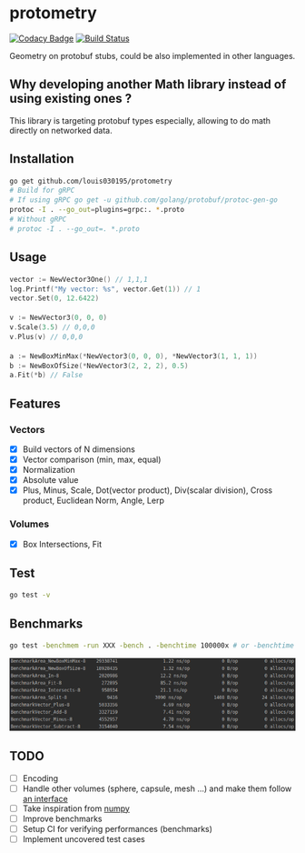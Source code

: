 
# protometry

[![Codacy Badge](https://api.codacy.com/project/badge/Grade/52ed0a7a050c470ababeb6e888d51878)](https://app.codacy.com/gh/The-Tensox/protometry?utm_source=github.com&utm_medium=referral&utm_content=The-Tensox/protometry&utm_campaign=Badge_Grade_Dashboard)
[![Build Status](https://img.shields.io/circleci/project/The-Tensox/protometry/master.svg)](https://circleci.com/gh/The-Tensox/protometry)

Geometry on protobuf stubs, could be also implemented in other languages.

## Why developing another Math library instead of using existing ones ?

This library is targeting protobuf types especially, allowing to do math directly on networked data.

## Installation

```bash
go get github.com/louis030195/protometry
# Build for gRPC
# If using gRPC go get -u github.com/golang/protobuf/protoc-gen-go
protoc -I . --go_out=plugins=grpc:. *.proto
# Without gRPC
# protoc -I . --go_out=. *.proto
```

## Usage

```go
vector := NewVector3One() // 1,1,1
log.Printf("My vector: %s", vector.Get(1)) // 1
vector.Set(0, 12.6422)

v := NewVector3(0, 0, 0)
v.Scale(3.5) // 0,0,0
v.Plus(v) // 0,0,0

a := NewBoxMinMax(*NewVector3(0, 0, 0), *NewVector3(1, 1, 1))
b := NewBoxOfSize(*NewVector3(2, 2, 2), 0.5)
a.Fit(*b) // False
```

## Features

### Vectors

- [x] Build vectors of N dimensions
- [x] Vector comparison (min, max, equal)
- [x] Normalization
- [x] Absolute value
- [x] Plus, Minus, Scale, Dot(vector product), Div(scalar division), Cross product, Euclidean Norm, Angle, Lerp

### Volumes

- [x] Box Intersections, Fit

## Test

```bash
go test -v
```

## Benchmarks

```bash
go test -benchmem -run XXX -bench . -benchtime 100000x # or -benchtime 0.02s
```

![](docs/bench.png)

<!--
|Name   |   Runs   |   time   |   Bytes   |   Allocs   |
|:-----:|:--------:|:--------:|:---------:|:----------:|
|BenchmarkArea_NewBoxMinMax-8   |   1169382   |   1045 ns/op   |   472 B/op  |   13 allocs/op   |
|BenchmarkArea_NewBoxOfSize-8   |   380234211   |   3.07 ns/op   |   0 B/op   |   0 allocs/op   |
|BenchmarkArea_Fit-8   |   683202   |   1816 ns/op   |   720 B/op   |   24 allocs/op   |
|BenchmarkArea_Intersects-8   |   971000   |   1255 ns/op   |   480 B/op   |   16 allocs/op   |
|BenchmarkArea_Split-8   |   277064   |   3703 ns/op   |   1464 B/op   |   44 allocs/op   |
-->

## TODO

- [ ] Encoding
- [ ] Handle other volumes (sphere, capsule, mesh ...) and make them follow [an interface](./volumen.go)
- [ ] Take inspiration from [numpy](https://docs.scipy.org/doc/numpy/reference/routines.math.html#arithmetic-operations)
- [ ] Improve benchmarks
- [ ] Setup CI for verifying performances (benchmarks)
- [ ] Implement uncovered test cases
